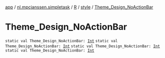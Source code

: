 [app](../../../index.md) / [nl.mpcjanssen.simpletask](../../index.md) / [R](../index.md) / [style](index.md) / [Theme_Design_NoActionBar](.)

# Theme_Design_NoActionBar

`static val Theme_Design_NoActionBar: `[`Int`](https://kotlinlang.org/api/latest/jvm/stdlib/kotlin/-int/index.html)
`static val Theme_Design_NoActionBar: `[`Int`](https://kotlinlang.org/api/latest/jvm/stdlib/kotlin/-int/index.html)
`static val Theme_Design_NoActionBar: `[`Int`](https://kotlinlang.org/api/latest/jvm/stdlib/kotlin/-int/index.html)
`static val Theme_Design_NoActionBar: `[`Int`](https://kotlinlang.org/api/latest/jvm/stdlib/kotlin/-int/index.html)